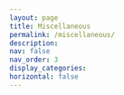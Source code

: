 ```yaml
---
layout: page
title: Miscellaneous
permalink: /miscellaneous/
description: 
nav: false
nav_order: 3
display_categories: 
horizontal: false
---
```


